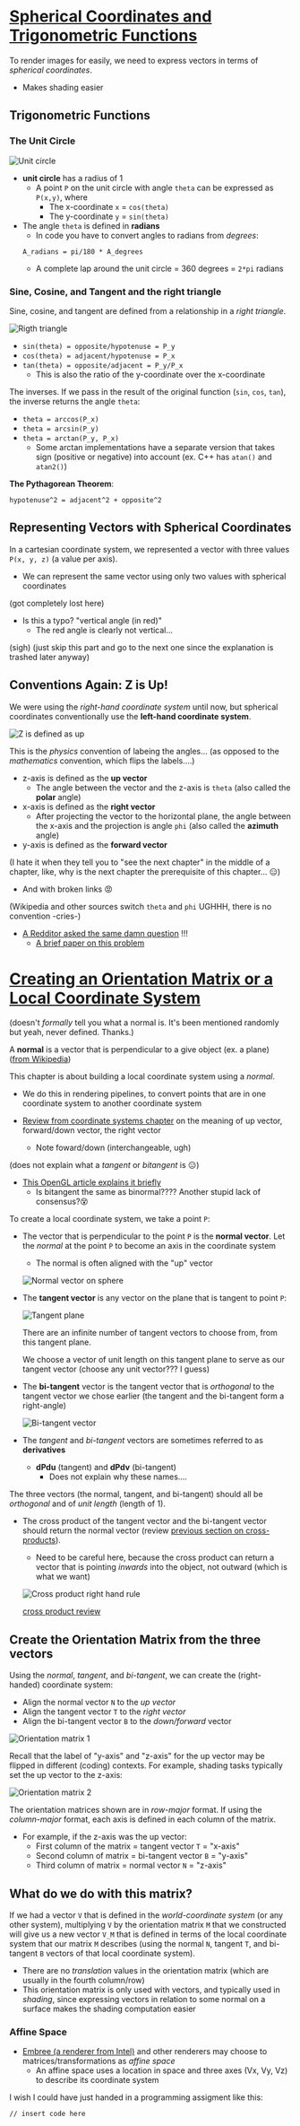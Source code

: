 # [Spherical Coordinates and Trigonometric Functions](https://www.scratchapixel.com/lessons/mathematics-physics-for-computer-graphics/geometry/spherical-coordinates-and-trigonometric-functions)

To render images for easily, we need to express vectors in terms of *spherical coordinates*.
* Makes shading easier

## Trigonometric Functions

### The Unit Circle

![Unit circle](images/unit-circle.png)

* **unit circle** has a radius of 1
  * A point `P` on the unit circle with angle `theta` can be expressed as `P(x,y)`, where
    * The x-coordinate `x` = `cos(theta)`
    * The y-coordinate `y` = `sin(theta)`
* The angle `theta` is defined in **radians**
    * In code you have to convert angles to radians from *degrees*:
    ```
    A_radians = pi/180 * A_degrees
    ```
    * A complete lap around the unit circle = 360 degrees = `2*pi` radians

### Sine, Cosine, and Tangent and the right triangle

Sine, cosine, and tangent are defined from a relationship in a *right triangle*.

![Rigth triangle](images/right-triangle.png)

* `sin(theta) = opposite/hypotenuse = P_y`
* `cos(theta) = adjacent/hypotenuse = P_x`
* `tan(theta) = opposite/adjacent = P_y/P_x`
  * This is also the ratio of the y-coordinate over the x-coordinate

The inverses. If we pass in the result of the original function (`sin`, `cos`, `tan`), the inverse returns the angle `theta`:
* `theta = arccos(P_x)`
* `theta = arcsin(P_y)`
* `theta = arctan(P_y, P_x)`
    * Some arctan implementations have a separate version that takes sign (positive or negative) into account (ex. C++ has `atan()` and `atan2()`)

**The Pythagorean Theorem**:
```
hypotenuse^2 = adjacent^2 + opposite^2
```

## Representing Vectors with Spherical Coordinates
In a cartesian coordinate system, we represented a vector with three values `P(x, y, z)` (a value per axis).
* We can represent the same vector using only two values with spherical coordinates

(got completely lost here)
* Is this a typo? "vertical angle (in red)"
  * The red angle is clearly not vertical...

(sigh)
(just skip this part and go to the next one since the explanation is trashed later anyway)

## Conventions Again: Z is Up!

We were using the *right-hand coordinate system* until now, but spherical coordinates conventionally use the **left-hand coordinate system**.

![Z is defined as up](images/z-is-up.png)

This is the *physics* convention of labeing the angles... (as opposed to the *mathematics* convention, which flips the labels....)
* z-axis is defined as the **up vector**
  * The angle between the vector and the z-axis is `theta` (also called the **polar** angle)
* x-axis is defined as the **right vector**
  * After projecting the vector to the horizontal plane, the angle between the x-axis and the projection is angle `phi` (also called the **azimuth** angle)
* y-axis is defined as the **forward vector**

(I hate it when they tell you to "see the next chapter" in the middle of a chapter, like, why is the next chapter the prerequisite of this chapter... 😑)
* And with broken links 😡

(Wikipedia and other sources switch `theta` and `phi` UGHHH, there is no convention -cries-)
* [A Redditor asked the same damn question](https://www.reddit.com/r/Physics/comments/14rb66/why_are_theta_and_phi_switched_between/) !!!
    * [A brief paper on this problem](https://bridge.math.oregonstate.edu/papers/spherical.pdf)

# [Creating an Orientation Matrix or a Local Coordinate System](https://www.scratchapixel.com/lessons/mathematics-physics-for-computer-graphics/geometry/creating-an-orientation-matrix-or-local-coordinate-system)

(doesn't *formally* tell you what a normal is. It's been mentioned randomly but yeah, never defined. Thanks.)

A **normal** is a vector that is perpendicular to a give object (ex. a plane) ([from Wikipedia](https://en.wikipedia.org/wiki/Normal_(geometry)))

This chapter is about building a local coordinate system using a *normal*.
* We do this in rendering pipelines, to convert points that are in one coordinate system to another coordinate system

* [Review from coordinate systems chapter](../02-coordinate-systems/README.md#left-handed-vs-right-handed-coordinate-systems) on the meaning of up vector, forward/down vector, the right vector
  * Note foward/down (interchangeable, ugh)

(does not explain what a *tangent* or *bitangent* is 😑)
* [This OpenGL article explains it briefly](http://www.opengl-tutorial.org/intermediate-tutorials/tutorial-13-normal-mapping/)️
  * Is bitangent the same as binormal???? Another stupid lack of consensus?😵

To create a local coordinate system, we take a point `P`:
* The vector that is perpendicular to the point `P` is the **normal vector**. Let the *normal* at the point `P` to become an axis in the coordinate system
  * The normal is often aligned with the "up" vector

  ![Normal vector on sphere](images/normal-on-sphere.png)

* The **tangent vector** is any vector on the plane that is tangent to point `P`:
  
  ![Tangent plane](images/tangent-plane-on-sphere.png)

  There are an infinite number of tangent vectors to choose from, from this tangent plane.

  We choose a vector of unit length on this tangent plane to serve as our tangent vector (choose any unit vector??? I guess)

* The **bi-tangent** vector is the tangent vector that is *orthogonal* to the tangent vector we chose earlier (the tangent and the bi-tangent form a right-angle)

  ![Bi-tangent vector](images/bi-tangent-on-sphere.png)

* The *tangent* and *bi-tangent* vectors are sometimes referred to as **derivatives**
  * **dPdu** (tangent) and **dPdv** (bi-tangent)
    * Does not explain why these names....

The three vectors (the normal, tangent, and bi-tangent) should all be *orthogonal* and of *unit length* (length of 1).
* The cross product of the tangent vector and the bi-tangent vector should return the normal vector (review [previous section on cross-products](../03-math-operations-points-vectors/README.md#cross-product)).
  * Need to be careful here, because the cross product can return a vector that is pointing *inwards* into the object, not outward (which is what we want)

  ![Cross product right hand rule](images/cross-product-right-hand-rule.png)

  [cross product review](../03-math-operations-points-vectors/README.md#how-to-compute-the-cross-product)


## Create the Orientation Matrix from the three vectors
Using the *normal*, *tangent*, and *bi-tangent*, we can create the (right-handed) coordinate system:
* Align the normal vector `N` to the *up vector*
* Align the tangent vector `T` to the *right vector*
* Align the bi-tangent vector `B` to the *down/forward* vector 

![Orientation matrix 1](images/orientation-matrix-right-hand-1.png)

Recall that the label of "y-axis" and "z-axis" for the up vector may be flipped in different (coding) contexts. For example, shading tasks typically set the up vector to the z-axis:

![Orientation matrix 2](images/orientation-matrix-right-hand-2.png)

The orientation matrices shown are in *row-major* format. If using the *column-major* format, each axis is defined in each column of the matrix.
* For example, if the z-axis was the up vector:
  * First column of the matrix = tangent vector `T` = "x-axis"
  * Second column of matrix = bi-tangent vector `B` = "y-axis" 
  * Third column of matrix = normal vector `N` = "z-axis"

## What do we do with this matrix?

If we had a vector `V` that is defined in the *world-coordinate system* (or any other system), multiplying `V` by the orientation matrix `M` that we constructed will give us a new vector `V_M` that is defined in terms of the local coordinate system that our matrix `M` describes (using the normal `N`, tangent `T`, and bi-tangent `B` vectors of that local coordinate system).
* There are no *translation* values in the orientation matrix (which are usually in the fourth column/row)
* This orientation matrix is only used with vectors, and typically used in *shading*, since expressing vectors in relation to some normal on a surface makes the shading computation easier

### Affine Space
* [Embree (a renderer from Intel)](https://www.intel.com/content/www/us/en/developer/articles/technical/embree-photo-realistic-ray-tracing-kernels.html) and other renderers may choose to matrices/transformations as *affine space*
  * An affine space uses a location in space and three axes (Vx, Vy, Vz) to describe its coordinate system

I wish I could have just handed in a programming assigment like this:
```
// insert code here
```
